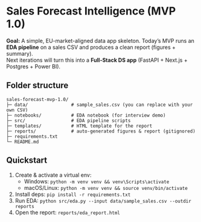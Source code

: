 # Sales Forecast Intelligence (MVP 1.0)

**Goal:** A simple, EU-market-aligned data app skeleton. Today’s MVP runs an **EDA pipeline** on a sales CSV and produces a clean report (figures + summary).  
Next iterations will turn this into a **Full-Stack DS app** (FastAPI + Next.js + Postgres + Power BI).

## Folder structure
```
sales-forecast-mvp-1.0/
├─ data/                # sample_sales.csv (you can replace with your own CSV)
├─ notebooks/           # EDA notebook (for interview demo)
├─ src/                 # EDA pipeline scripts
├─ templates/           # HTML template for the report
├─ reports/             # auto-generated figures & report (gitignored)
├─ requirements.txt
└─ README.md
```

## Quickstart
1. Create & activate a virtual env:
   - Windows: `python -m venv venv && venv\Scripts\activate`
   - macOS/Linux: `python -m venv venv && source venv/bin/activate`
2. Install deps: `pip install -r requirements.txt`
3. Run EDA: `python src/eda.py --input data/sample_sales.csv --outdir reports`
4. Open the report: `reports/eda_report.html`
